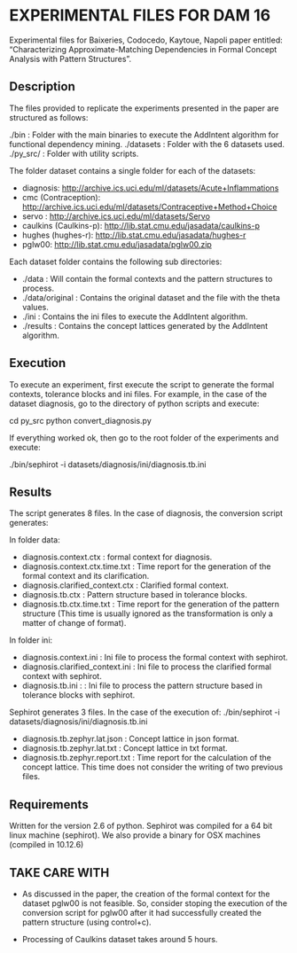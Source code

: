 # EXPERIMENTAL FILES FOR DAM 16

Experimental files for Baixeries, Codocedo, Kaytoue, Napoli paper entitled:
“Characterizing Approximate-Matching Dependencies in Formal Concept Analysis with Pattern Structures”.

## Description

The files provided to replicate the experiments presented in the paper are structured as follows:

./bin : Folder with the main binaries to execute the AddIntent algorithm for functional dependency mining.
./datasets : Folder with the 6 datasets used.
./py_src/ : Folder with utility scripts.


The folder dataset contains a single folder for each of the datasets:
- diagnosis: http://archive.ics.uci.edu/ml/datasets/Acute+Inflammations
- cmc (Contraception): http://archive.ics.uci.edu/ml/datasets/Contraceptive+Method+Choice
- servo : http://archive.ics.uci.edu/ml/datasets/Servo
- caulkins (Caulkins-p): http://lib.stat.cmu.edu/jasadata/caulkins-p 
- hughes (hughes-r): http://lib.stat.cmu.edu/jasadata/hughes-r
- pglw00: http://lib.stat.cmu.edu/jasadata/pglw00.zip

Each dataset folder contains the following sub directories:
- ./data : Will contain the formal contexts and the pattern structures to process.
- ./data/original : Contains the original dataset and the file with the theta values.
- ./ini : Contains the ini files to execute the AddIntent algorithm.
- ./results : Contains the concept lattices generated by the AddIntent algorithm.

## Execution

To execute an experiment, first execute the script to generate the formal contexts, tolerance blocks and ini files. For example, in the case of the dataset diagnosis, go to the directory of python scripts and execute:

cd py_src
python convert_diagnosis.py

If everything worked ok, then go to the root folder of the experiments and execute:

./bin/sephirot -i datasets/diagnosis/ini/diagnosis.tb.ini

## Results

The script generates 8 files. In the case of diagnosis, the conversion script generates:

In folder data:
- diagnosis.context.ctx : formal context for diagnosis.
- diagnosis.context.ctx.time.txt : Time report for the generation of the formal context and its clarification.
- diagnosis.clarified_context.ctx : Clarified formal context.
- diagnosis.tb.ctx : Pattern structure based in tolerance blocks.
- diagnosis.tb.ctx.time.txt : Time report for the generation of the pattern structure (This time is usually ignored as the transformation is only a matter of change of format).

In folder ini:
- diagnosis.context.ini : Ini file to process the formal context with sephirot.
- diagnosis.clarified_context.ini : Ini file to process the clarified formal context with sephirot.
- diagnosis.tb.ini : : Ini file to process the pattern structure based in tolerance blocks with sephirot.

Sephirot generates 3 files. In the case of the execution of:
./bin/sephirot -i datasets/diagnosis/ini/diagnosis.tb.ini

- diagnosis.tb.zephyr.lat.json : Concept lattice in json format.
- diagnosis.tb.zephyr.lat.txt : Concept lattice in txt format.
- diagnosis.tb.zephyr.report.txt : Time report for the calculation of the concept lattice. This time does not consider the writing of two previous files.

## Requirements

Written for the version 2.6 of python.
Sephirot was compiled for a 64 bit linux machine (sephirot). We also provide a binary for OSX machines (compiled in 10.12.6)

## TAKE CARE WITH

- As discussed in the paper, the creation of the formal context for the dataset pglw00 is not feasible. So, consider stoping the execution of the conversion script for pglw00 after it had successfully created the pattern structure (using control+c).

- Processing of Caulkins dataset takes around 5 hours.



